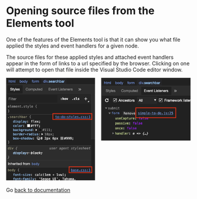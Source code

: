 # Opening source files from the Elements tool

One of the features of the Elements tool is that it can show you what file applied the styles and event handlers for a given node.

The source files for these applied styles and attached event handlers appear in the form of links to a url specified by the browser. Clicking on one will attempt to open that file inside the Visual Studio Code editor window.

![CSS links in the elements tab and](/img/links-in-elements.png)

Go [back to documentation](./index.md)